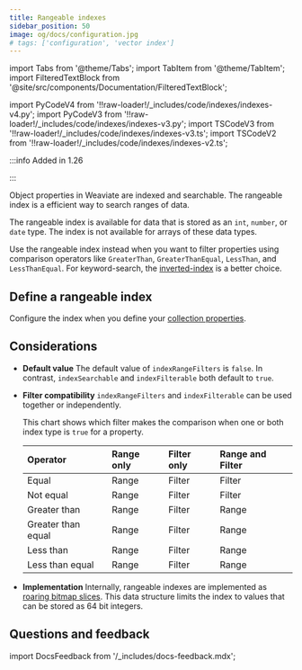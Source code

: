 ```yaml
---
title: Rangeable indexes
sidebar_position: 50
image: og/docs/configuration.jpg
# tags: ['configuration', 'vector index']
---
```


import Tabs from '@theme/Tabs';
import TabItem from '@theme/TabItem';
import FilteredTextBlock from '@site/src/components/Documentation/FilteredTextBlock';

import PyCodeV4 from '!!raw-loader!/_includes/code/indexes/indexes-v4.py';
import PyCodeV3 from '!!raw-loader!/_includes/code/indexes/indexes-v3.py';
import TSCodeV3 from '!!raw-loader!/_includes/code/indexes/indexes-v3.ts';
import TSCodeV2 from '!!raw-loader!/_includes/code/indexes/indexes-v2.ts';

:::info Added in 1.26

:::

Object properties in Weaviate are indexed and searchable. The rangeable index is a efficient way to search ranges of data.

The rangeable index is available for data that is stored as an `int`, `number`, or `date` type. The index is not available for arrays of these data types.

Use the rangeable index instead when you want to filter properties using comparison operators like  `GreaterThan`, `GreaterThanEqual`, `LessThan`, and `LessThanEqual`. For keyword-search, the [inverted-index](/developers/weaviate/more-resources/performance#inverted-index) is a better choice.

## Define a rangeable index

Configure the index when you define your [collection properties](/developers/weaviate/manage-data/collections#property-level-settings).

<Tabs groupId="languages">
  <TabItem value="py" label="Python Client v4">
    <FilteredTextBlock
      text={PyCodeV4}
      startMarker="# START RangeIndex"
      endMarker="# END RangeIndex"
      language="py"
    />
  </TabItem>
</Tabs>

## Considerations

- **Default value** The default value of `indexRangeFilters` is `false`. In contrast, `indexSearchable` and `indexFilterable` both default to `true`.

- **Filter compatibility** `indexRangeFilters` and `indexFilterable` can be used together or independently.

  This chart shows which filter makes the comparison when one or both index type is `true` for a property.

  | Operator | Range only | Filter only | Range and  Filter |
  | :- | :- | :- | :- |
  | Equal | Range | Filter | Filter |
  | Not equal | Range | Filter | Filter |
  | Greater than | Range | Filter | Range |
  | Greater than equal | Range | Filter | Range |
  | Less than | Range | Filter | Range |
  | Less than equal | Range | Filter | Range |


- **Implementation** Internally, rangeable indexes are implemented as [roaring bitmap slices](https://www.featurebase.com/blog/range-encoded-bitmaps). This data structure limits the index to values that can be stored as 64 bit integers.

## Questions and feedback

import DocsFeedback from '/_includes/docs-feedback.mdx';

<DocsFeedback/>
